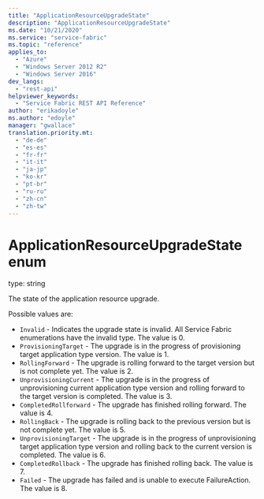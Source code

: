 ```yaml
---
title: "ApplicationResourceUpgradeState"
description: "ApplicationResourceUpgradeState"
ms.date: "10/21/2020"
ms.service: "service-fabric"
ms.topic: "reference"
applies_to: 
  - "Azure"
  - "Windows Server 2012 R2"
  - "Windows Server 2016"
dev_langs: 
  - "rest-api"
helpviewer_keywords: 
  - "Service Fabric REST API Reference"
author: "erikadoyle"
ms.author: "edoyle"
manager: "gwallace"
translation.priority.mt: 
  - "de-de"
  - "es-es"
  - "fr-fr"
  - "it-it"
  - "ja-jp"
  - "ko-kr"
  - "pt-br"
  - "ru-ru"
  - "zh-cn"
  - "zh-tw"
---
```

# ApplicationResourceUpgradeState enum

type: string

The state of the application resource upgrade.


Possible values are: 

  - `Invalid` - Indicates the upgrade state is invalid. All Service Fabric enumerations have the invalid type. The value is 0.
  - `ProvisioningTarget` - The upgrade is in the progress of provisioning target application type version. The value is 1.
  - `RollingForward` - The upgrade is rolling forward to the target version but is not complete yet. The value is 2.
  - `UnprovisioningCurrent` - The upgrade is in the progress of unprovisioning current application type version and rolling forward to the target version is completed. The value is 3.
  - `CompletedRollforward` - The upgrade has finished rolling forward. The value is 4.
  - `RollingBack` - The upgrade is rolling back to the previous version but is not complete yet. The value is 5.
  - `UnprovisioningTarget` - The upgrade is in the progress of unprovisioning target application type version and rolling back to the current version is completed. The value is 6.
  - `CompletedRollback` - The upgrade has finished rolling back. The value is 7.
  - `Failed` - The upgrade has failed and is unable to execute FailureAction. The value is 8.

